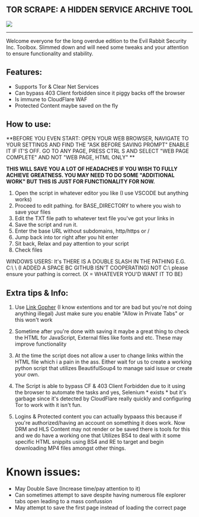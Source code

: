 ## TOR SCRAPE: A HIDDEN SERVICE ARCHIVE TOOL
[![](https://files.catbox.moe/utcpus.png)](https://files.catbox.moe/utcpus.png)

---
Welcome everyone for the long overdue edition to the Evil Rabbit Security Inc. Toolbox. Slimmed down and will need some tweaks and your attention to ensure functionality and stability.

## Features:
- Supports Tor & Clear Net Services
- Can bypass 403 Client forbidden since it piggy backs off the browser
- Is immune to CloudFlare WAF 
- Protected Content maybe saved on the fly

## How to use:

**BEFORE YOU EVEN START: OPEN YOUR WEB BROWSER, NAVIGATE TO YOUR SETTINGS AND FIND THE "ASK BEFORE SAVING PROMPT" ENABLE IT IF IT'S OFF.
GO TO ANY PAGE, PRESS CTRL S AND SELECT "WEB PAGE COMPLETE" AND NOT "WEB PAGE, HTML ONLY" **

**THIS WILL SAVE YOU A LOT OF HEADACHES IF YOU WISH TO FULLY ACHIEVE GREATNESS. YOU MAY NEED TO DO SOME "ADDITIONAL WORK" BUT THIS IS JUST FOR FUNCTIONALITY FOR NOW.**


1. Open the script in whatever editor you like (I use VSCODE but anything works)
2. Proceed to edit pathing. for BASE_DIRECTORY to where you wish to save your files
3. Edit the TXT file path to whatever text file you've got your links in
4. Save the script and run it.
5. Enter the base URL without subdomains, http/https or / 
6. Jump back into tor right after you hit enter 
7. Sit back, Relax and pay attention to your script
8. Check files

WINDOWS USERS: It's THERE IS A DOUBLE SLASH IN THE PATHING E.G. C:\ \ (I ADDED A SPACE BC GITHUB ISN'T COOPERATING) NOT C:\ please ensure your pathing is correct. (X = WHATEVER YOU'D WANT IT TO BE)

## Extra tips & Info:
1. Use [Link Gopher](http://https://addons.mozilla.org/en-US/firefox/addon/link-gopher/ "Link Gopher") (I know extentions and tor are bad but you're not doing anything illegal) Just make sure you enable "Allow in Private Tabs" or this won't work

2. Sometime after you're done with saving it maybe a great thing to check the HTML for JavaScript, External files like fonts and etc. These may improve functionality

3. At the time the script does not allow a user to change links within the HTML file which i a pain in the ass. Either wait for us to create a working python script that utilizes BeautifulSoup4 to manage said issue or create your own.

4. The Script is able to bypass CF & 403 Client Forbidden due to it using the browser to automate the tasks and yes, Selenium * exists * but it's garbage since it's detected by CloudFlare really quickly and configuring Tor to work with it isn't fun.

5. Logins & Protected content you can actually bypaass this because if you're authorized/having an account on something it does work. Now DRM and HLS Content may not render or be saved there is tools for this and we do have a working one that Utilizes BS4 to deal with it some specific HTML snippits using BS4 and RE to target and begin downloading MP4 files amongst other things.

# Known issues:
- May Double Save (Increase time/pay attention to it)
- Can sometimes attempt to save despite having numerous file explorer tabs open leading to a mass confussion 
- May attempt to save the first page instead of loading the correct page
